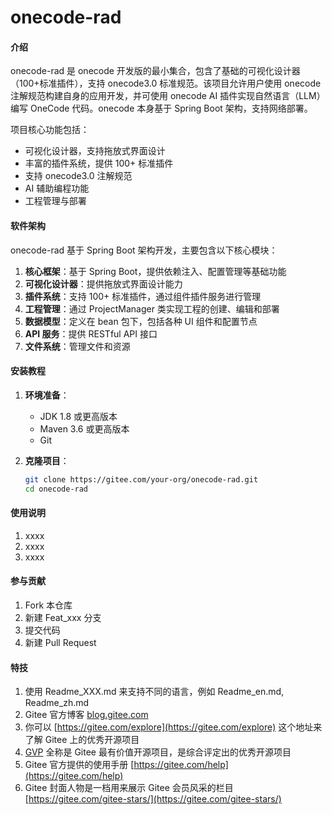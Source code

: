 # onecode-rad

#### 介绍
onecode-rad 是 onecode 开发版的最小集合，包含了基础的可视化设计器（100+标准插件），支持 onecode3.0 标准规范。该项目允许用户使用 onecode 注解规范构建自身的应用开发，并可使用 onecode AI 插件实现自然语言（LLM）编写 OneCode 代码。onecode 本身基于 Spring Boot 架构，支持网络部署。

项目核心功能包括：
- 可视化设计器，支持拖放式界面设计
- 丰富的插件系统，提供 100+ 标准插件
- 支持 onecode3.0 注解规范
- AI 辅助编程功能
- 工程管理与部署

#### 软件架构
onecode-rad 基于 Spring Boot 架构开发，主要包含以下核心模块：

1. **核心框架**：基于 Spring Boot，提供依赖注入、配置管理等基础功能
2. **可视化设计器**：提供拖放式界面设计能力
3. **插件系统**：支持 100+ 标准插件，通过组件插件服务进行管理
4. **工程管理**：通过 ProjectManager 类实现工程的创建、编辑和部署
5. **数据模型**：定义在 bean 包下，包括各种 UI 组件和配置节点
6. **API 服务**：提供 RESTful API 接口
7. **文件系统**：管理文件和资源

#### 安装教程

1. **环境准备**：
   - JDK 1.8 或更高版本
   - Maven 3.6 或更高版本
   - Git

2. **克隆项目**：
   ```bash
   git clone https://gitee.com/your-org/onecode-rad.git
   cd onecode-rad
   ```

#### 使用说明

1.  xxxx
2.  xxxx
3.  xxxx

#### 参与贡献

1.  Fork 本仓库
2.  新建 Feat_xxx 分支
3.  提交代码
4.  新建 Pull Request


#### 特技

1.  使用 Readme\_XXX.md 来支持不同的语言，例如 Readme\_en.md, Readme\_zh.md
2.  Gitee 官方博客 [blog.gitee.com](https://blog.gitee.com)
3.  你可以 [https://gitee.com/explore](https://gitee.com/explore) 这个地址来了解 Gitee 上的优秀开源项目
4.  [GVP](https://gitee.com/gvp) 全称是 Gitee 最有价值开源项目，是综合评定出的优秀开源项目
5.  Gitee 官方提供的使用手册 [https://gitee.com/help](https://gitee.com/help)
6.  Gitee 封面人物是一档用来展示 Gitee 会员风采的栏目 [https://gitee.com/gitee-stars/](https://gitee.com/gitee-stars/)
